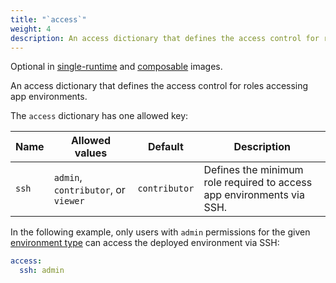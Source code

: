 ```yaml
---
title: "`access`"
weight: 4
description: An access dictionary that defines the access control for roles accessing app environments.
---
```


Optional in [single-runtime](/create-apps/app-reference/single-runtime-image.md#top-level-properties) and [composable](/create-apps/app-reference/composable-image.md#top-level-properties) images.

An access dictionary that defines the access control for roles accessing app environments.

The `access` dictionary has one allowed key:

| Name  | Allowed values                      | Default       | Description |
| ----- | ----------------------------------- | ------------- | ----------- |
| `ssh` | `admin`, `contributor`, or `viewer` | `contributor` | Defines the minimum role required to access app environments via SSH. |

In the following example, only users with `admin` permissions for the given [environment type](/administration/users.md#environment-type-roles)
can access the deployed environment via SSH:

```yaml {configFile="app"}
access:
  ssh: admin
``` 

<!-- another option for getting back to the single/composable topics 
Related topics:
* [Single-runtime image](/create-apps/app-reference/single-runtime-image.md) 
* [Composable image](/create-apps/app-reference/composable-image.md) 
-->